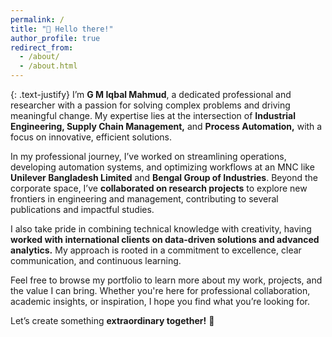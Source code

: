 ```yaml
---
permalink: /
title: "👋 Hello there!"
author_profile: true
redirect_from:
  - /about/
  - /about.html
---
```

<span style="font-size: 14px;">

{: .text-justify}
I’m **G M Iqbal Mahmud**, a dedicated professional and researcher with a passion for solving complex problems and driving meaningful change. My expertise lies at the intersection of **Industrial Engineering, Supply Chain Management,** and **Process Automation,** with a focus on innovative, efficient solutions.

In my professional journey, I’ve worked on streamlining operations, developing automation systems, and optimizing workflows at an MNC like **Unilever Bangladesh Limited** and **Bengal Group of Industries**. Beyond the corporate space, I’ve **collaborated on research projects** to explore new frontiers in engineering and management, contributing to several publications and impactful studies.

I also take pride in combining technical knowledge with creativity, having **worked with international clients on data-driven solutions and advanced analytics.** My approach is rooted in a commitment to excellence, clear communication, and continuous learning.

Feel free to browse my portfolio to learn more about my work, projects, and the value I can bring. Whether you're here for professional collaboration, academic insights, or inspiration, I hope you find what you’re looking for.

Let’s create something **extraordinary together!** 💪

</span>
<!-- I’m **G M Iqbal Mahmud**, a dedicated professional and researcher with a passion for solving complex problems and driving meaningful change. My expertise lies at the intersection of **Industrial Engineering**, **Supply Chain Management**, and **Process Automation**, with a focus on innovative, efficient solutions.

---

## 📍 **Professional Journey**
{: .text-justify}
I have extensive experience working in both corporate and academic settings, including positions at **Unilever Bangladesh Limited**. Below are some of the areas where I’ve made a significant impact:

- **Streamlining Operations**: Developed and optimized workflows for better efficiency.
- **Process Automation**: Led the creation of automation systems to reduce time and cost.
- **Supply Chain Optimization**: Enhanced supply chain processes through data-driven solutions.

---

## 🔬 **Research & Publications**
{: .text-justify}
Beyond my corporate work, I am deeply committed to advancing knowledge in my field. I have contributed to several research projects, exploring new frontiers in engineering and management. My efforts have led to impactful publications and studies, furthering the understanding of key industry issues.

- **Collaborative Research Projects**: Worked with academic institutions to explore new methodologies.
- **Publications**: Contributed to peer-reviewed journals and industry studies.

---

## 🌍 **Global Collaboration**
{: .text-justify}
I also take pride in combining technical knowledge with creativity, having worked with **international clients** to deliver data-driven solutions and advanced analytics. My approach is rooted in:

- **Clear Communication**: Ensuring every stakeholder is aligned.
- **Commitment to Excellence**: Maintaining high standards across all projects.
- **Continuous Learning**: Staying at the forefront of technological advancements.

---

## 🎯 **Let’s Create Something Extraordinary Together!** -->
